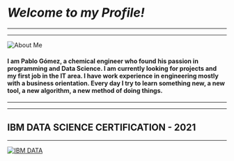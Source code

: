# *Welcome to my Profile!*

------------


------------
![About Me](https://i.ibb.co/BqtpjHc/Aboutme.png "About Me")

#### I am Pablo Gómez, a chemical engineer who found his passion in programming and Data Science. I am currently looking for projects and my first job in the IT area. I have work experience in engineering mostly with a business orientation. Every day I try to learn something new, a new tool, a new algorithm, a new method of doing things. 

------------

------------
## IBM DATA SCIENCE CERTIFICATION - 2021

------------

[![IBM DATA](https://i.ibb.co/7GsDf6N/IBM-Data-Science.png "IBM DATA")](http://coursera.org/verify/professional-cert/JA54WB5LWJ86 "IBM DATA")

